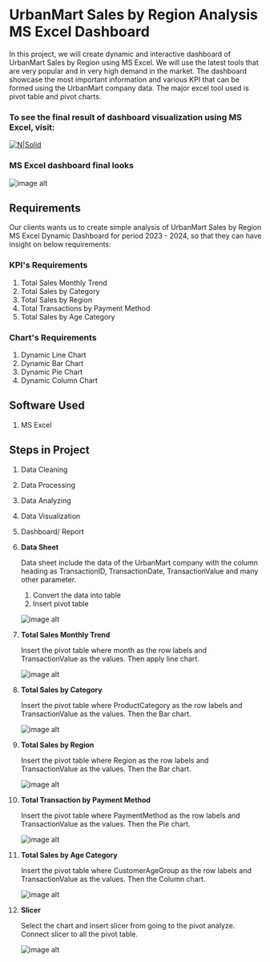# UrbanMart Sales by Region Analysis MS Excel Dashboard

In this project, we will create dynamic and interactive dashboard of UrbanMart Sales by Region using MS Excel. We will use the latest tools that are very popular and in very high demand in the market. The dashboard showcase the most important information and various KPI that can be formed using the UrbanMart company data. The major excel tool used is pivot table and pivot charts.

### To see the final result of dashboard visualization using MS Excel, visit:

[![N|Solid](https://img.shields.io/badge/Microsoft_Excel-217346?style=for-the-badge&logo=microsoft-excel&logoColor=white)](https://1drv.ms/x/c/0650c4db5a26dd3c/IQQS_RV_r5KeRrQst9k7BbjhAR00GLIk-s5Oi9YHeV2CEZ4?em=2&AllowTyping=True&ActiveCell='Dashboard'!T17&wdHideGridlines=True&wdHideHeaders=True&wdInConfigurator=True&wdInConfigurator=True)

### MS Excel dashboard final looks 

 ![image alt](https://github.com/Biancaninna/MS-Excel-Interactive-Dashboard-Version-2-UrbanMart-Sales/blob/701cba138ecae0cb6525c11418eaf4af0c4c4ca3/MS%20Excel%20Interactive%20Dashboard%20Version%202.0.png)

## Requirements

Our clients wants us to create simple analysis of UrbanMart Sales by Region MS Excel Dynamic Dashboard for period 2023 - 2024, so that they can have insight on below requirements:

### KPI's Requirements
1. Total Sales Monthly Trend
2. Total Sales by Category
3. Total Sales by Region
3. Total Transactions by Payment Method
4. Total Sales by Age Category

### Chart's Requirements
1. Dynamic Line Chart
2. Dynamic Bar Chart
3. Dynamic Pie Chart
4. Dynamic Column Chart

## Software Used
1. MS Excel

## Steps in Project
1. Data Cleaning
2. Data Processing
3. Data Analyzing
4. Data Visualization
5. Dashboard/ Report

1. **Data Sheet**

    Data sheet include the data of the UrbanMart company with the column heading as TransactionID, TransactionDate, TransactionValue and many other parameter.

    1. Convert the data into table
    2. Insert pivot table 

    ![image alt](https://github.com/Biancaninna/MS-Excel-Interactive-Dashboard-Version-2-UrbanMart-Sales/blob/9c43de6b82b33462beaca7aa444309aa8cad9dfa/images/Data%20Source.png)

2. **Total Sales Monthly Trend**

    Insert the pivot table where month as the row labels and TransactionValue as the values. Then apply line chart.

    ![image alt](https://github.com/Biancaninna/MS-Excel-Interactive-Dashboard-Version-2-UrbanMart-Sales/blob/9c43de6b82b33462beaca7aa444309aa8cad9dfa/images/Total%20Sales%20Monthly%20Trend.png)

3. **Total Sales by Category**

    Insert the pivot table where ProductCategory as the row labels and TransactionValue as the values. Then the Bar chart.

   ![image alt](https://github.com/Biancaninna/MS-Excel-Interactive-Dashboard-Version-2-UrbanMart-Sales/blob/9c43de6b82b33462beaca7aa444309aa8cad9dfa/images/Total%20Sales%20by%20Category.png)

4. **Total Sales by Region**

    Insert the pivot table where Region as the row labels and TransactionValue as the values. Then the Bar chart.

   ![image alt](https://github.com/Biancaninna/MS-Excel-Interactive-Dashboard-Version-2-UrbanMart-Sales/blob/9c43de6b82b33462beaca7aa444309aa8cad9dfa/images/Total%20Sales%20by%20Region.png)

5. **Total Transaction by Payment Method**

    Insert the pivot table where PaymentMethod as the row labels and TransactionValue as the values. Then the Pie chart.

   ![image alt](https://github.com/Biancaninna/MS-Excel-Interactive-Dashboard-Version-2-UrbanMart-Sales/blob/9c43de6b82b33462beaca7aa444309aa8cad9dfa/images/Total%20Transaction%20by%20Payment%20Method.png)

5. **Total Sales by Age Category**

    Insert the pivot table where CustomerAgeGroup as the row labels and TransactionValue as the values. Then the Column chart.

   ![image alt](https://github.com/Biancaninna/MS-Excel-Interactive-Dashboard-Version-2-UrbanMart-Sales/blob/9c43de6b82b33462beaca7aa444309aa8cad9dfa/images/Total%20Sales%20by%20Age%20Category.png) 

6.  **Slicer**

    Select the chart and insert slicer from going to the pivot analyze. Connect slicer to all the pivot table.

    ![image alt](https://github.com/Biancaninna/MS-Excel-Interactive-Dashboard-Version-2-UrbanMart-Sales/blob/9c43de6b82b33462beaca7aa444309aa8cad9dfa/images/Slicer.png) 

